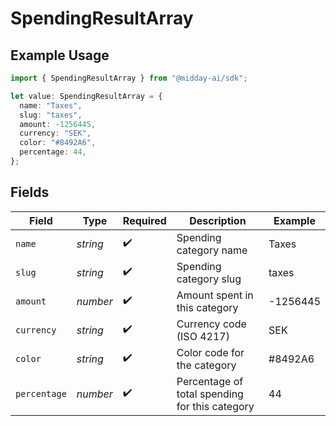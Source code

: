 # SpendingResultArray

## Example Usage

```typescript
import { SpendingResultArray } from "@midday-ai/sdk";

let value: SpendingResultArray = {
  name: "Taxes",
  slug: "taxes",
  amount: -1256445,
  currency: "SEK",
  color: "#8492A6",
  percentage: 44,
};
```

## Fields

| Field                                          | Type                                           | Required                                       | Description                                    | Example                                        |
| ---------------------------------------------- | ---------------------------------------------- | ---------------------------------------------- | ---------------------------------------------- | ---------------------------------------------- |
| `name`                                         | *string*                                       | :heavy_check_mark:                             | Spending category name                         | Taxes                                          |
| `slug`                                         | *string*                                       | :heavy_check_mark:                             | Spending category slug                         | taxes                                          |
| `amount`                                       | *number*                                       | :heavy_check_mark:                             | Amount spent in this category                  | -1256445                                       |
| `currency`                                     | *string*                                       | :heavy_check_mark:                             | Currency code (ISO 4217)                       | SEK                                            |
| `color`                                        | *string*                                       | :heavy_check_mark:                             | Color code for the category                    | #8492A6                                        |
| `percentage`                                   | *number*                                       | :heavy_check_mark:                             | Percentage of total spending for this category | 44                                             |